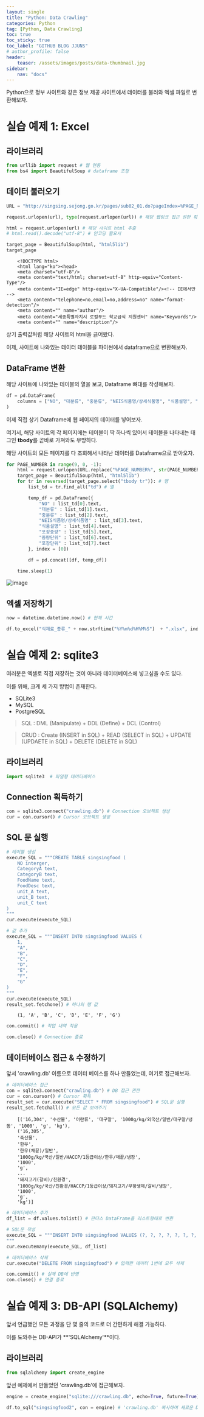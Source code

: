 ```yaml
---
layout: single
title: "Python: Data Crawling"
categories: Python
tag: [Python, Data Crawling]
toc: true
toc_sticky: true
toc_label: "GITHUB BLOG JJUNS"
# author_profile: false
header:
    teaser: /assets/images/posts/data-thumbnail.jpg
sidebar:
    nav: "docs"
---
```


Python으로 정부 사이트와 같은 정보 제공 사이트에서 데이터를 불러와 엑셀 파일로 변환해보자.

# 실습 예제 1: Excel

## 라이브러리

```python
from urllib import request # 웹 연동
from bs4 import BeautifulSoup # dataframe 조정
```

## 데이터 불러오기

```python
URL = "http://singsing.sejong.go.kr/pages/sub02_01.do?pageIndex=%PAGE_NUMBER%&tmpcls2=&searchMenu=&searchMenu2=&searchKeyword1=" # 세종특별자치시 공공급식지원센터

request.urlopen(url), type(request.urlopen(url)) # 해당 웹링크 접근 권한 획득

html = request.urlopen(url) # 해당 사이트 html 추출
# html.read().decode("utf-8") # 인코딩 필요시
```

```python
target_page = BeautifulSoup(html, "html5lib")
target_page
```

        <!DOCTYPE html>
        <html lang="ko"><head>
        <meta charset="utf-8"/>
        <meta content="text/html; charset=utf-8" http-equiv="Content-Type"/>
        <meta content="IE=edge" http-equiv="X-UA-Compatible"/><!-- IE에서만 -->
        <meta content="telephone=no,email=no,address=no" name="format-detection"/>
        <meta content="" name="author"/>
        <meta content="세종특별자치시 로컬푸드 학교급식 지원센터" name="Keywords"/>
        <meta content="" name="description"/>


상기 출력값처럼 해당 사이트의 html을 긁어왔다.

이제, 사이트에 나와있는 데이터 테이블을 파이썬에서 dataframe으로 변환해보자.

## DataFrame 변환

해당 사이트에 나와있는 테이블의 열을 보고, Dataframe 뼈대를 작성해보자.

```python
df = pd.DataFrame(
    columns = ["NO", "대분류", "중분류", "NEIS식품명/상세식품명", "식품설명", "포장중량", "중량단위", "포장단위"]
)
```

이제 직접 상기 Dataframe에 웹 페이지의 데이터를 넣어보자.

여기서, 해당 사이트의 각 페이지에는 테이블이 딱 하나씩 있어서 테이블을 나타내는 태그인 **tbody**를 곧바로 가져와도 무방하다.

해당 사이트의 모든 페이지를 다 조회해서 나타난 데이터를 Dataframe으로 받아오자.

```python
for PAGE_NUMBER in range(9, 0, -1):
    html = request.urlopen(URL.replace("%PAGE_NUMBER%", str(PAGE_NUMBER))) # URL에서 '%PAGE_NUMBER%'과 치환
    target_page = BeautifulSoup(html, "html5lib")
    for tr in reversed(target_page.select("tbody tr")): # 행
        list_td = tr.find_all("td") # 열

        temp_df = pd.DataFrame({
            "NO" : list_td[0].text, 
            "대분류" : list_td[1].text, 
            "중분류" : list_td[2].text, 
            "NEIS식품명/상세식품명" : list_td[3].text, 
            "식품설명" : list_td[4].text, 
            "포장중량" : list_td[5].text, 
            "중량단위" : list_td[6].text, 
            "포장단위" : list_td[7].text
        }, index = [0])

        df = pd.concat([df, temp_df]) 
    
    time.sleep(1)    
```

![image](https://user-images.githubusercontent.com/39285147/185467114-08016845-f5ea-4296-9065-f3cf1e507d8e.png)

## 엑셀 저장하기

```python
now = datetime.datetime.now() # 현재 시간

df.to_excel("식재료_종류_" + now.strftime("%Y%m%d%H%M%S")  + ".xlsx", index = False)
```

# 실습 예제 2: sqlite3

여러분은 엑셀로 직접 저장하는 것이 아니라 데이터베이스에 넣고싶을 수도 있다.

이를 위해, 크게 세 가지 방법이 존재한다. 
- SQLite3 
- MySQL
- PostgreSQL

> SQL : DML (Manipulate) + DDL (Define) + DCL (Control)

> CRUD : Create (INSERT in SQL) + READ (SELECT in SQL) + UPDATE (UPDAETE in SQL) + DELETE (DELETE in SQL)

## 라이브러리

```python
import sqlite3  # 파일형 데이터베이스
```

## Connection 획득하기

```python
con = sqlite3.connect("crawling.db") # Connection 오브젝트 생성 
cur = con.cursor() # Cursor 오브젝트 생성
```

## SQL 문 실행
```python
# 테이블 생성
execute_SQL = """CREATE TABLE singsingfood (
    NO interger, 
    CategoryA text, 
    CategoryB text, 
    FoodName text, 
    FoodDesc text, 
    unit_A text, 
    unit_B text, 
    unit_C text
)
"""
cur.execute(execute_SQL)
```

```python
# 값 추가
execute_SQL = """INSERT INTO singsingfood VALUES (
    1, 
    "A", 
    "B",
    "C",
    "D", 
    "E",
    "F",
    "G"
)
"""
cur.execute(execute_SQL)
result_set.fetchone() # 하나의 행 값
```


        (1, 'A', 'B', 'C', 'D', 'E', 'F', 'G')


```python
con.commit() # 작업 내역 적용
```

```python
con.close() # Connection 종료
```

## 데이터베이스 접근 & 수정하기

앞서 'crawling.db' 이름으로 데이터 베이스를 하나 만들었는데, 여기로 접근해보자.

```python
# 데이터베이스 접근
con = sqlite3.connect("crawling.db") # DB 접근 권한
cur = con.cursor() # Cursor 획득
result_set = cur.execute("SELECT * FROM singsingfood") # SQL문 실행
result_set.fetchall() # 모든 값 보여주기
```


        [('16,304', '수산물', '어란류', '대구알', '1000g/kg/외국산/일반/대구알/냉동', '1000', 'g', 'kg'),
        ('16,305',
        '축산물',
        '한우',
        '한우(채끝)/일반',
        '1000g/kg/국산/일반/HACCP/1등급이상/한우/채끝/냉장',
        '1000',
        'g',
        ...
        '돼지고기(갈비)/친환경',
        '1000g/kg/국산/친환경/HACCP/1등급이상/돼지고기/무항생제/갈비/냉장',
        '1000',
        'g',
        'kg')]


```python
# 데이터베이스 추가
df_list = df.values.tolist() # 판다스 DataFrame을 리스트형태로 변환

# SQL문 작성
execute_SQL = """INSERT INTO singsingfood VALUES (?, ?, ?, ?, ?, ?, ?, ?)
"""
cur.executemany(execute_SQL, df_list)
```

```python
# 데이터베이스 삭제
cur.execute("DELETE FROM singsingfood") # 입력한 데이터 1번에 모두 삭제
```

```python
con.commit() # 실제 DB에 반영
con.close() # 연결 종료
```


# 실습 예제 3: DB-API (SQLAlchemy)

앞서 언급했던 모든 과정을 단 몇 줄의 코드로 더 간편하게 해결 가능하다.

이를 도와주는 DB-API가 **'SQLAlchemy'**이다.

## 라이브러리

```python
from sqlalchemy import create_engine
```

앞선 예제에서 만들었던 'crawling.db'에 접근해보자.

```python
engine = create_engine("sqlite:///crawling.db", echo=True, future=True)
```

```python
df.to_sql("singsingfood2", con = engine) # 'crawling.db' 복사하여 새로운 DB 생성 
```